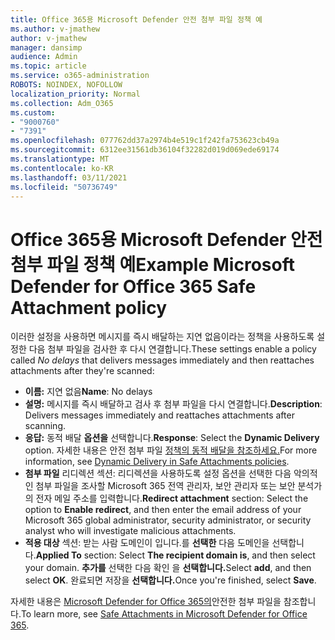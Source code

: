 ```yaml
---
title: Office 365용 Microsoft Defender 안전 첨부 파일 정책 예
ms.author: v-jmathew
author: v-jmathew
manager: dansimp
audience: Admin
ms.topic: article
ms.service: o365-administration
ROBOTS: NOINDEX, NOFOLLOW
localization_priority: Normal
ms.collection: Adm_O365
ms.custom:
- "9000760"
- "7391"
ms.openlocfilehash: 077762dd37a2974b4e519c1f242fa753623cb49a
ms.sourcegitcommit: 6312ee31561db36104f32282d019d069ede69174
ms.translationtype: MT
ms.contentlocale: ko-KR
ms.lasthandoff: 03/11/2021
ms.locfileid: "50736749"
---
```

# <a name="example-microsoft-defender-for-office-365-safe-attachment-policy"></a><span data-ttu-id="ff460-102">Office 365용 Microsoft Defender 안전 첨부 파일 정책 예</span><span class="sxs-lookup"><span data-stu-id="ff460-102">Example Microsoft Defender for Office 365 Safe Attachment policy</span></span>

<span data-ttu-id="ff460-103">이러한 설정을 사용하면  메시지를 즉시 배달하는 지연 없음이라는 정책을 사용하도록 설정한 다음 첨부 파일을 검사한 후 다시 연결합니다.</span><span class="sxs-lookup"><span data-stu-id="ff460-103">These settings enable a policy called *No delays* that delivers messages immediately and then reattaches attachments after they're scanned:</span></span>

- <span data-ttu-id="ff460-104">**이름:** 지연 없음</span><span class="sxs-lookup"><span data-stu-id="ff460-104">**Name**: No delays</span></span>
- <span data-ttu-id="ff460-105">**설명:** 메시지를 즉시 배달하고 검사 후 첨부 파일을 다시 연결합니다.</span><span class="sxs-lookup"><span data-stu-id="ff460-105">**Description**: Delivers messages immediately and reattaches attachments after scanning.</span></span>
- <span data-ttu-id="ff460-106">**응답:** 동적 배달 **옵션을** 선택합니다.</span><span class="sxs-lookup"><span data-stu-id="ff460-106">**Response**: Select the **Dynamic Delivery** option.</span></span> <span data-ttu-id="ff460-107">자세한 내용은 안전 첨부 파일 [정책의 동적 배달을 참조하세요.](https://go.microsoft.com/fwlink/?linkid=2092328)</span><span class="sxs-lookup"><span data-stu-id="ff460-107">For more information, see [Dynamic Delivery in Safe Attachments policies](https://go.microsoft.com/fwlink/?linkid=2092328).</span></span>
- <span data-ttu-id="ff460-108">**첨부 파일** 리디렉션 섹션: 리디렉션을 사용하도록 설정 옵션을 선택한 다음 악의적인 첨부 파일을 조사할 Microsoft 365 전역 관리자, 보안 관리자 또는 보안 분석가의 전자 메일 주소를 입력합니다.</span><span class="sxs-lookup"><span data-stu-id="ff460-108">**Redirect attachment** section: Select the option to **Enable redirect**, and then enter the email address of your Microsoft 365 global administrator, security administrator, or security analyst who will investigate malicious attachments.</span></span>
- <span data-ttu-id="ff460-109">**적용 대상** 섹션: 받는 사람 도메인이 입니다.를 **선택한** 다음 도메인을 선택합니다.</span><span class="sxs-lookup"><span data-stu-id="ff460-109">**Applied To** section: Select **The recipient domain is**, and then select your domain.</span></span> <span data-ttu-id="ff460-110">**추가를** 선택한 다음 확인 을 **선택합니다.**</span><span class="sxs-lookup"><span data-stu-id="ff460-110">Select **add**, and then select **OK**.</span></span> <span data-ttu-id="ff460-111">완료되면 저장을 **선택합니다.**</span><span class="sxs-lookup"><span data-stu-id="ff460-111">Once you're finished, select **Save**.</span></span>

<span data-ttu-id="ff460-112">자세한 내용은 [Microsoft Defender for Office 365의](https://go.microsoft.com/fwlink/?linkid=2092213)안전한 첨부 파일을 참조합니다.</span><span class="sxs-lookup"><span data-stu-id="ff460-112">To learn more, see [Safe Attachments in Microsoft Defender for Office 365](https://go.microsoft.com/fwlink/?linkid=2092213).</span></span>
